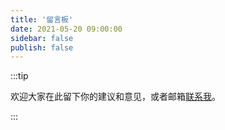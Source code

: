 ```yaml
---
title: '留言板'
date: 2021-05-20 09:00:00
sidebar: false
publish: false
---
```


:::tip

欢迎大家在此留下你的建议和意见，或者邮箱<a href="mailto:710429093@qq.com" class="zi zi_envelope">联系我</a>。

:::
